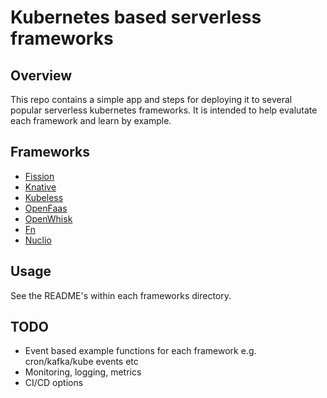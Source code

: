 # Kubernetes based serverless frameworks

## Overview
This repo contains a simple app and steps for deploying it to several popular serverless kubernetes frameworks. It is intended to help evalutate each framework and learn by example.

## Frameworks
* [Fission](https://github.com/fission/fission)
* [Knative](https://github.com/knative/)
* [Kubeless](https://github.com/kubeless/kubeless)
* [OpenFaas](https://www.openfaas.com/)
* [OpenWhisk](http://openwhisk.incubator.apache.org)
* [Fn](http://fnproject.io)
* [Nuclio](https://github.com/nuclio/nuclio)

## Usage
See the README's within each frameworks directory.

## TODO
* Event based example functions for each framework e.g. cron/kafka/kube events etc
* Monitoring, logging, metrics
* CI/CD options
